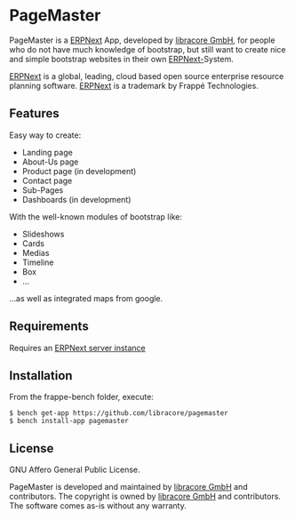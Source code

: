 # PageMaster

PageMaster is a [ERPNext](https://www.erpnext.org) App, developed by [libracore GmbH](https://libracore.com), for people who do not have much knowledge of bootstrap, but still want to create nice and simple bootstrap websites in their own [ERPNext-](https://www.erpnext.org)System.

[ERPNext](https://www.erpnext.org) is a global, leading, cloud based open source enterprise resource planning software. [ERPNext](https://www.erpnext.org) is a trademark by Frappé Technologies.

## Features
Easy way to create:
* Landing page
* About-Us page
* Product page (in development)
* Contact page
* Sub-Pages
* Dashboards (in development)

With the well-known modules of bootstrap like:
* Slideshows
* Cards
* Medias
* Timeline
* Box
* ...

...as well as integrated maps from google.

## Requirements
Requires an [ERPNext server instance](https://github.com/frappe/erpnext)

## Installation
From the frappe-bench folder, execute:
```
$ bench get-app https://github.com/libracore/pagemaster
$ bench install-app pagemaster
```

## License
GNU Affero General Public License.

PageMaster is developed and maintained by [libracore GmbH](https://libracore.com) and contributors. The copyright is owned by [libracore GmbH](https://libracore.com) and contributors. The software comes as-is without any warranty.
